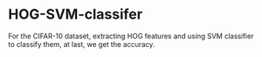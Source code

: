 # HOG-SVM-classifer
For  the CIFAR-10 dataset, extracting HOG features and using SVM classifier to classify them, at last, we get the accuracy.
